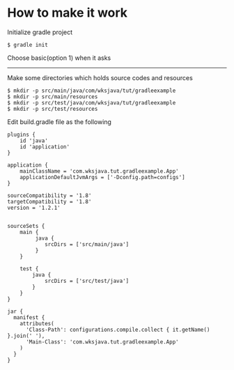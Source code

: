 # How to make it work

Initialize gradle project
```
$ gradle init
```

Choose basic(option 1) when it asks

---

Make some directories which holds source codes and resources
```
$ mkdir -p src/main/java/com/wksjava/tut/gradleexample
$ mkdir -p src/main/resources
$ mkdir -p src/test/java/com/wksjava/tut/gradleexample
$ mkdir -p src/test/resources
```

Edit build.gradle file as the following
```
plugins {
    id 'java'
    id 'application'
}

application {
    mainClassName = 'com.wksjava.tut.gradleexample.App'
    applicationDefaultJvmArgs = ['-Dconfig.path=configs']
}

sourceCompatibility = '1.8'
targetCompatibility = '1.8'
version = '1.2.1'


sourceSets {
    main {
         java {
            srcDirs = ['src/main/java']
         }
    }

    test {
        java {
            srcDirs = ['src/test/java']
        }
    }
}

jar {
  manifest {
    attributes(
      'Class-Path': configurations.compile.collect { it.getName() }.join(' '),
      'Main-Class': 'com.wksjava.tut.gradleexample.App'
    )
  }
}
```